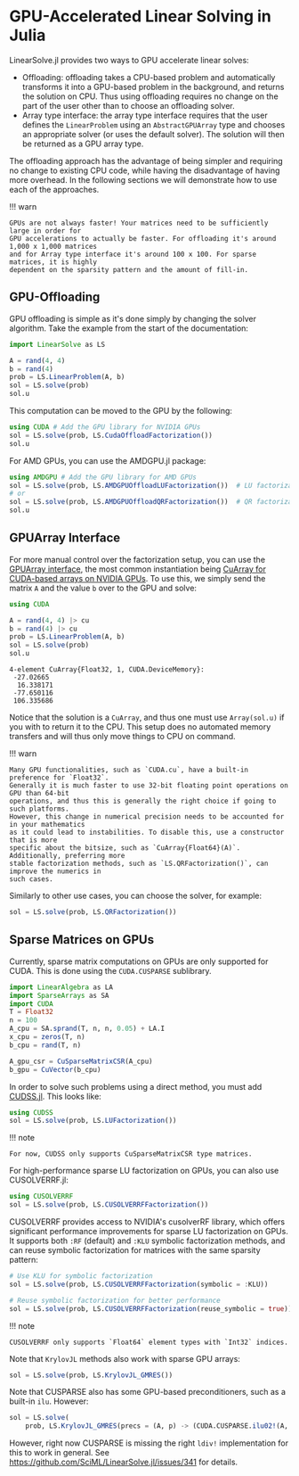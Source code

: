 # GPU-Accelerated Linear Solving in Julia

LinearSolve.jl provides two ways to GPU accelerate linear solves:

  - Offloading: offloading takes a CPU-based problem and automatically transforms it into a
    GPU-based problem in the background, and returns the solution on CPU. Thus using
    offloading requires no change on the part of the user other than to choose an offloading
    solver.
  - Array type interface: the array type interface requires that the user defines the
    `LinearProblem` using an `AbstractGPUArray` type and chooses an appropriate solver
    (or uses the default solver). The solution will then be returned as a GPU array type.

The offloading approach has the advantage of being simpler and requiring no change to
existing CPU code, while having the disadvantage of having more overhead. In the following
sections we will demonstrate how to use each of the approaches.

!!! warn
    
    GPUs are not always faster! Your matrices need to be sufficiently large in order for
    GPU accelerations to actually be faster. For offloading it's around 1,000 x 1,000 matrices
    and for Array type interface it's around 100 x 100. For sparse matrices, it is highly
    dependent on the sparsity pattern and the amount of fill-in.

## GPU-Offloading

GPU offloading is simple as it's done simply by changing the solver algorithm. Take the
example from the start of the documentation:

```julia
import LinearSolve as LS

A = rand(4, 4)
b = rand(4)
prob = LS.LinearProblem(A, b)
sol = LS.solve(prob)
sol.u
```

This computation can be moved to the GPU by the following:

```julia
using CUDA # Add the GPU library for NVIDIA GPUs
sol = LS.solve(prob, LS.CudaOffloadFactorization())
sol.u
```

For AMD GPUs, you can use the AMDGPU.jl package:

```julia
using AMDGPU # Add the GPU library for AMD GPUs
sol = LS.solve(prob, LS.AMDGPUOffloadLUFactorization())  # LU factorization
# or
sol = LS.solve(prob, LS.AMDGPUOffloadQRFactorization())  # QR factorization
sol.u
```

## GPUArray Interface

For more manual control over the factorization setup, you can use the
[GPUArray interface](https://juliagpu.github.io/GPUArrays.jl/dev/), the most common
instantiation being [CuArray for CUDA-based arrays on NVIDIA GPUs](https://cuda.juliagpu.org/stable/usage/array/).
To use this, we simply send the matrix `A` and the value `b` over to the GPU and solve:

```julia
using CUDA

A = rand(4, 4) |> cu
b = rand(4) |> cu
prob = LS.LinearProblem(A, b)
sol = LS.solve(prob)
sol.u
```

```
4-element CuArray{Float32, 1, CUDA.DeviceMemory}:
 -27.02665
  16.338171
 -77.650116
 106.335686
```

Notice that the solution is a `CuArray`, and thus one must use `Array(sol.u)` if you with
to return it to the CPU. This setup does no automated memory transfers and will thus only
move things to CPU on command.

!!! warn
    
    Many GPU functionalities, such as `CUDA.cu`, have a built-in preference for `Float32`.
    Generally it is much faster to use 32-bit floating point operations on GPU than 64-bit
    operations, and thus this is generally the right choice if going to such platforms.
    However, this change in numerical precision needs to be accounted for in your mathematics
    as it could lead to instabilities. To disable this, use a constructor that is more
    specific about the bitsize, such as `CuArray{Float64}(A)`. Additionally, preferring more
    stable factorization methods, such as `LS.QRFactorization()`, can improve the numerics in
    such cases.

Similarly to other use cases, you can choose the solver, for example:

```julia
sol = LS.solve(prob, LS.QRFactorization())
```

## Sparse Matrices on GPUs

Currently, sparse matrix computations on GPUs are only supported for CUDA. This is done using
the `CUDA.CUSPARSE` sublibrary.

```julia
import LinearAlgebra as LA
import SparseArrays as SA
import CUDA
T = Float32
n = 100
A_cpu = SA.sprand(T, n, n, 0.05) + LA.I
x_cpu = zeros(T, n)
b_cpu = rand(T, n)

A_gpu_csr = CuSparseMatrixCSR(A_cpu)
b_gpu = CuVector(b_cpu)
```

In order to solve such problems using a direct method, you must add
[CUDSS.jl](https://github.com/exanauts/CUDSS.jl). This looks like:

```julia
using CUDSS
sol = LS.solve(prob, LS.LUFactorization())
```

!!! note
    
    For now, CUDSS only supports CuSparseMatrixCSR type matrices.

For high-performance sparse LU factorization on GPUs, you can also use CUSOLVERRF.jl:

```julia
using CUSOLVERRF
sol = LS.solve(prob, LS.CUSOLVERRFFactorization())
```

CUSOLVERRF provides access to NVIDIA's cusolverRF library, which offers significant 
performance improvements for sparse LU factorization on GPUs. It supports both 
`:RF` (default) and `:KLU` symbolic factorization methods, and can reuse symbolic 
factorization for matrices with the same sparsity pattern:

```julia
# Use KLU for symbolic factorization
sol = LS.solve(prob, LS.CUSOLVERRFFactorization(symbolic = :KLU))

# Reuse symbolic factorization for better performance
sol = LS.solve(prob, LS.CUSOLVERRFFactorization(reuse_symbolic = true))
```

!!! note
    
    CUSOLVERRF only supports `Float64` element types with `Int32` indices.

Note that `KrylovJL` methods also work with sparse GPU arrays:

```julia
sol = LS.solve(prob, LS.KrylovJL_GMRES())
```

Note that CUSPARSE also has some GPU-based preconditioners, such as a built-in `ilu`. However:

```julia
sol = LS.solve(
    prob, LS.KrylovJL_GMRES(precs = (A, p) -> (CUDA.CUSPARSE.ilu02!(A, 'O'), LA.I)))
```

However, right now CUSPARSE is missing the right `ldiv!` implementation for this to work
in general. See https://github.com/SciML/LinearSolve.jl/issues/341 for details.
